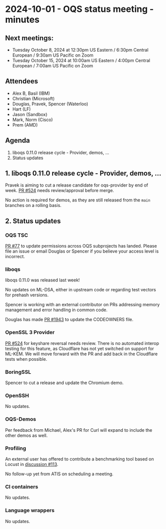 # 2024-10-01 - OQS status meeting - minutes

## Next meetings:

- Tuesday October 8, 2024 at 12:30pm US Eastern / 6:30pm Central European / 9:30am US Pacific on Zoom
- Tuesday October 15, 2024 at 10:00am US Eastern / 4:00pm Central European / 7:00am US Pacific on Zoom

## Attendees

- Alex B, Basil (IBM)
- Christian (Microsoft)
- Douglas, Pravek, Spencer (Waterloo)
- Hart (LF)
- Jason (Sandbox)
- Mark, Norm (Cisco)
- Prem (AMD)

## Agenda

1. liboqs 0.11.0 release cycle - Provider, demos, ...
2. Status updates

## 1. liboqs 0.11.0 release cycle - Provider, demos, ...

Pravek is aiming to cut a release candidate for oqs-provider by end of week.
[PR #524](https://github.com/open-quantum-safe/oqs-provider/pull/524) needs review/approval before merge.

No action is required for demos, as they are still released from the `main` branches on a rolling basis.

## 2. Status updates

### OQS TSC

[PR #77](https://github.com/open-quantum-safe/tsc/pull/77) to update permissions across OQS subprojects has landed.
Please file an issue or email Douglas or Spencer if you believe your access level is incorrect.

### liboqs

liboqs 0.11.0 was released last week!

No updates on ML-DSA, either in upstream code or regarding test vectors for prehash versions.

Spencer is working with an external contributor on PRs addressing memory management and error handling in common code.

Douglas has made [PR #1943](https://github.com/open-quantum-safe/liboqs/pull/1943) to update the CODEOWNERS file.

### OpenSSL 3 Provider

[PR #524](https://github.com/open-quantum-safe/oqs-provider/pull/524) for keyshare reversal needs review.
There is no automated interop testing for this feature, as Cloudflare has not yet switched on support for ML-KEM.
We will move forward with the PR and add back in the Cloudflare tests when possible.

### BoringSSL

Spencer to cut a release and update the Chromium demo.

### OpenSSH

No updates.

### OQS-Demos

Per feedback from Michael, Alex's PR for Curl will expand to include the other demos as well.

### Profiling

An external user has offered to contribute a benchmarking tool based on Locust in [discussion #113](https://github.com/open-quantum-safe/profiling/discussions/113).

No follow-up yet from ATIS on scheduling a meeting.

### CI containers

No updates.

### Language wrappers

No updates.
